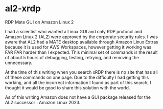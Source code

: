 # al2-xrdp
RDP Mate GUI on Amazon Linux 2

I had a scientist who wanted a Linux GUI and only RDP protocol and Amazon Linux 2 (AL2) were approved by the corporate security rules.
I was aware that AL2 had a MATE desktop available through Amazon Linux Extras because it is used for AWS Workspaces, however getting it 
working was FAR FAR harder than I expected. This minimal set of commands is the result of about 5 hours of debugging, testing, retrying, and removing the unnecessary. 

At the time of this writing when you search xRDP there is no site that has all of these commands on one page. Due to the difficulty I had getting this working, and all the incorrect information I found as part of this search, I thought it would be good to share this solution with the world.

As of this writing Amazon does not have a GUI package released for the AL2 successor : Amazon Linux 2023.
